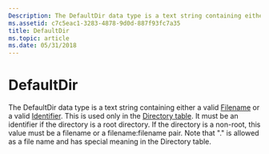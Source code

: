 ```yaml
---
Description: The DefaultDir data type is a text string containing either a valid Filename or a valid Identifier.
ms.assetid: c7c5eac1-3283-4878-9d0d-887f93fc7a35
title: DefaultDir
ms.topic: article
ms.date: 05/31/2018
---
```


# DefaultDir

The DefaultDir data type is a text string containing either a valid [Filename](filename.md) or a valid [Identifier](identifier.md). This is used only in the [Directory table](directory-table.md). It must be an identifier if the directory is a root directory. If the directory is a non-root, this value must be a filename or a filename:filename pair. Note that "." is allowed as a file name and has special meaning in the Directory table.

 

 



